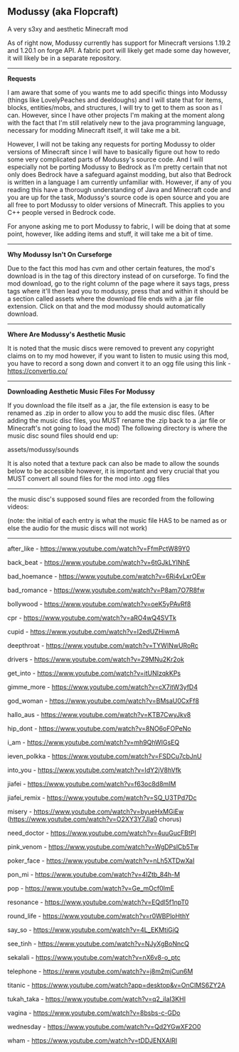 Modussy (aka Flopcraft)
---
A very s3xy and aesthetic Minecraft mod

As of right now, Modussy currently has support for Minecraft versions 1.19.2 and 1.20.1 on forge API.
A fabric port will likely get made some day however, it will likely be in a separate repository.

---
**Requests**

I am aware that some of you wants me to add specific things into Modussy (things like LovelyPeaches
and deeldoughs) and I will state that for items, blocks, entities/mobs, and structures, I will try
to get to them as soon as I can. However, since I have other projects I'm making at the moment along
with the fact that I'm still relatively new to the java programming language, necessary for modding
Minecraft itself, it will take me a bit.

However, I will not be taking any requests for porting Modussy to older versions of Minecraft since
I will have to basically figure out how to redo some very complicated parts of Modussy's source code.
And I will especially not be porting Modussy to Bedrock as I'm pretty certain that not only does
Bedrock have a safeguard against modding, but also that Bedrock is written in a language I am currently
unfamiliar with. However, if any of you reading this have a thorough understanding of Java and Minecraft
code and you are up for the task, Modussy's source code is open source and you are all free to port
Modussy to older versions of Minecraft. This applies to you C++ people versed in Bedrock code.

For anyone asking me to port Modussy to fabric, I will be doing that at some point, however, like adding
items and stuff, it will take me a bit of time.

___
**Why Modussy Isn't On Curseforge**

Due to the fact this mod has cvm and other certain features, the mod's download is in the tag of this
directory instead of on curseforge. To find the mod download, go to the right column of the page where
it says tags, press tags where it'll then lead you to modussy, press that and within it should
be a section called assets where the download file ends with a .jar file extension. Click on that
and the mod modussy should automatically download.

___
**Where Are Modussy's Aesthetic Music**

It is noted that the music discs were removed to prevent any copyright claims on to my mod
however, if you want to listen to music using this mod, you have to record a song down and
convert it to an ogg file using this link - https://convertio.co/

___
**Downloading Aesthetic Music Files For Modussy**

If you download the file itself as a .jar, the file extension is easy to be renamed as .zip in order
to allow you to add the music disc files. (After adding the music disc files, you MUST rename the .zip
back to a .jar file or Minecraft's not going to load the mod)
The following directory is where the music disc sound files should end up:

assets/modussy/sounds

It is also noted that a texture pack can also be made to allow the sounds below to be accessible
however, it is important and very crucial that you MUST convert all sound files for the mod into .ogg files

___
the music disc's supposed sound files are recorded from the following videos:

(note: the initial of each entry is what the music file HAS to be named as or else the audio for the music discs
will not work)
___
after_like - https://www.youtube.com/watch?v=FfmPctW89Y0

back_beat - https://www.youtube.com/watch?v=6tGJkLYINhE

bad_hoemance - https://www.youtube.com/watch?v=6Ri4vLxrOEw

bad_romance - https://www.youtube.com/watch?v=P8am7O7R8fw

bollywood - https://www.youtube.com/watch?v=oeK5yPAvRf8

cpr - https://www.youtube.com/watch?v=aRO4wQ4SVTk

cupid - https://www.youtube.com/watch?v=I2edUZHiwmA

deepthroat - https://www.youtube.com/watch?v=TYWINwURoRc

drivers - https://www.youtube.com/watch?v=Z9MNu2Kr2ok

get_into - https://www.youtube.com/watch?v=itUNIzqkKPs

gimme_more - https://www.youtube.com/watch?v=cX7itW3yfD4

god_woman - https://www.youtube.com/watch?v=BMsaU0CxFf8

hallo_aus - https://www.youtube.com/watch?v=KTB7CwyJkv8

hip_dont - https://www.youtube.com/watch?v=8NO6oFOPeNo

i_am - https://www.youtube.com/watch?v=mh9QhWIGsEQ

ieven_polkka - https://www.youtube.com/watch?v=FSDCu7cbJnU

into_you - https://www.youtube.com/watch?v=IdY2jV8hVfk

jiafei - https://www.youtube.com/watch?v=f63oc8d8mIM

jiafei_remix - https://www.youtube.com/watch?v=SQ_U3TPd7Dc

misery - https://www.youtube.com/watch?v=byueHxMGiEw (https://www.youtube.com/watch?v=O2XY3Y7JIa0 chorus)

need_doctor - https://www.youtube.com/watch?v=4uuGucFBtPI

pink_venom - https://www.youtube.com/watch?v=WgDPslCb5Tw

poker_face - https://www.youtube.com/watch?v=nLh5XTDwXaI

pon_mi - https://www.youtube.com/watch?v=4IZtb_84h-M

pop - https://www.youtube.com/watch?v=Ge_mOcf0ImE

resonance - https://www.youtube.com/watch?v=EQdl5f1npT0

round_life - https://www.youtube.com/watch?v=r0WBPloHthY

say_so - https://www.youtube.com/watch?v=4L_EKMtiGiQ

see_tinh - https://www.youtube.com/watch?v=NJyXgBoNncQ

sekalali - https://www.youtube.com/watch?v=nX6v8-o_ptc

telephone - https://www.youtube.com/watch?v=j8m2mjCun6M

titanic - https://www.youtube.com/watch?app=desktop&v=OnClMS6ZY2A

tukah_taka - https://www.youtube.com/watch?v=q2_iIaI3KHI

vagina - https://www.youtube.com/watch?v=8bsbs-c-GDo

wednesday - https://www.youtube.com/watch?v=Qd2YGwXF2O0

wham - https://www.youtube.com/watch?v=tDDJENXAlRI
